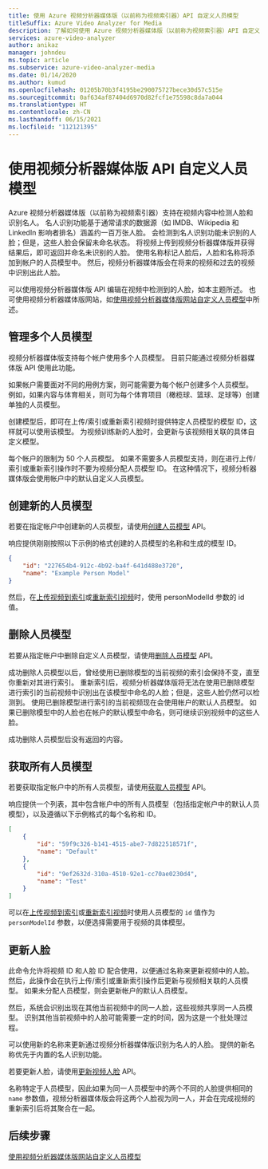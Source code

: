 ```yaml
---
title: 使用 Azure 视频分析器媒体版（以前称为视频索引器）API 自定义人员模型
titleSuffix: Azure Video Analyzer for Media
description: 了解如何使用 Azure 视频分析器媒体版（以前称为视频索引器）API 自定义人员模型。
services: azure-video-analyzer
author: anikaz
manager: johndeu
ms.topic: article
ms.subservice: azure-video-analyzer-media
ms.date: 01/14/2020
ms.author: kumud
ms.openlocfilehash: 01205b70b3f4195be290075727bece30d57c515e
ms.sourcegitcommit: 0af634af87404d6970d82fcf1e75598c8da7a044
ms.translationtype: HT
ms.contentlocale: zh-CN
ms.lasthandoff: 06/15/2021
ms.locfileid: "112121395"
---
```

# <a name="customize-a-person-model-with-the-video-analyzer-for-media-api"></a>使用视频分析器媒体版 API 自定义人员模型

Azure 视频分析器媒体版（以前称为视频索引器）支持在视频内容中检测人脸和识别名人。 名人识别功能基于通常请求的数据源（如 IMDB、Wikipedia 和 LinkedIn 影响者排名）涵盖约一百万张人脸。 会检测到名人识别功能未识别的人脸；但是，这些人脸会保留未命名状态。 将视频上传到视频分析器媒体版并获得结果后，即可返回并命名未识别的人脸。 使用名称标记人脸后，人脸和名称将添加到帐户的人员模型中。 然后，视频分析器媒体版会在将来的视频和过去的视频中识别出此人脸。

可以使用视频分析器媒体版 API 编辑在视频中检测到的人脸，如本主题所述。 也可使用视频分析器媒体版网站，如[使用视频分析器媒体版网站自定义人员模型](customize-person-model-with-api.md)中所述。

## <a name="managing-multiple-person-models"></a>管理多个人员模型

视频分析器媒体版支持每个帐户使用多个人员模型。 目前只能通过视频分析器媒体版 API 使用此功能。

如果帐户需要面对不同的用例方案，则可能需要为每个帐户创建多个人员模型。 例如，如果内容与体育相关，则可为每个体育项目（橄榄球、篮球、足球等）创建单独的人员模型。

创建模型后，即可在上传/索引或重新索引视频时提供特定人员模型的模型 ID，这样就可以使用该模型。 为视频训练新的人脸时，会更新与该视频相关联的具体自定义模型。

每个帐户的限制为 50 个人员模型。 如果不需要多人员模型支持，则在进行上传/索引或重新索引操作时不要为视频分配人员模型 ID。 在这种情况下，视频分析器媒体版会使用帐户中的默认自定义人员模型。

## <a name="create-a-new-person-model"></a>创建新的人员模型

若要在指定帐户中创建新的人员模型，请使用[创建人员模型](https://api-portal.videoindexer.ai/api-details#api=Operations&operation=Create-Person-Model) API。

响应提供刚刚按照以下示例的格式创建的人员模型的名称和生成的模型 ID。

```json
{
    "id": "227654b4-912c-4b92-ba4f-641d488e3720",
    "name": "Example Person Model"
}
```

然后，在[上传视频到索引](https://api-portal.videoindexer.ai/api-details#api=Operations&operation=Upload-Video)或[重新索引视频](https://api-portal.videoindexer.ai/api-details#api=Operations&operation=Re-Index-Video)时，使用 personModelId 参数的 id 值。 

## <a name="delete-a-person-model"></a>删除人员模型

若要从指定帐户中删除自定义人员模型，请使用[删除人员模型](https://api-portal.videoindexer.ai/api-details#api=Operations&operation=Delete-Person-Model) API。

成功删除人员模型以后，曾经使用已删除模型的当前视频的索引会保持不变，直至你重新对其进行索引。 重新索引后，视频分析器媒体版将无法在使用已删除模型进行索引的当前视频中识别出在该模型中命名的人脸；但是，这些人脸仍然可以检测到。 使用已删除模型进行索引的当前视频现在会使用帐户的默认人员模型。 如果已删除模型中的人脸也在帐户的默认模型中命名，则可继续识别视频中的这些人脸。

成功删除人员模型后没有返回的内容。

## <a name="get-all-person-models"></a>获取所有人员模型

若要获取指定帐户中的所有人员模型，请使用[获取人员模型](https://api-portal.videoindexer.ai/api-details#api=Operations&operation=Get-Person-Models) API。

响应提供一个列表，其中包含帐户中的所有人员模型（包括指定帐户中的默认人员模型），以及遵循以下示例格式的每个名称和 ID。

```json
[
    {
        "id": "59f9c326-b141-4515-abe7-7d822518571f",
        "name": "Default"
    }, 
    {
        "id": "9ef2632d-310a-4510-92e1-cc70ae0230d4",
        "name": "Test"
    }
]
```

可以在[上传视频到索引](https://api-portal.videoindexer.ai/api-details#api=Operations&operation=Upload-Video)或[重新索引视频](https://api-portal.videoindexer.ai/api-details#api=Operations&operation=Re-Index-Video)时使用人员模型的 `id` 值作为 `personModelId` 参数，以便选择需要用于视频的具体模型。

## <a name="update-a-face"></a>更新人脸

此命令允许将视频 ID 和人脸 ID 配合使用，以便通过名称来更新视频中的人脸。 然后，此操作会在执行上传/索引或重新索引操作后更新与视频相关联的人员模型。 如果未分配人员模型，则会更新帐户的默认人员模型。

然后，系统会识别出现在其他当前视频中的同一人脸，这些视频共享同一人员模型。 识别其他当前视频中的人脸可能需要一定的时间，因为这是一个批处理过程。

可以使用新的名称来更新通过视频分析器媒体版识别为名人的人脸。 提供的新名称优先于内置的名人识别功能。

若要更新人脸，请使用[更新视频人脸](https://api-portal.videoindexer.ai/api-details#api=Operations&operation=Update-Video-Face) API。

名称特定于人员模型，因此如果为同一人员模型中的两个不同的人脸提供相同的 `name` 参数值，视频分析器媒体版会将这两个人脸视为同一人，并会在完成视频的重新索引后将其聚合在一起。

## <a name="next-steps"></a>后续步骤

[使用视频分析器媒体版网站自定义人员模型](customize-person-model-with-website.md)
